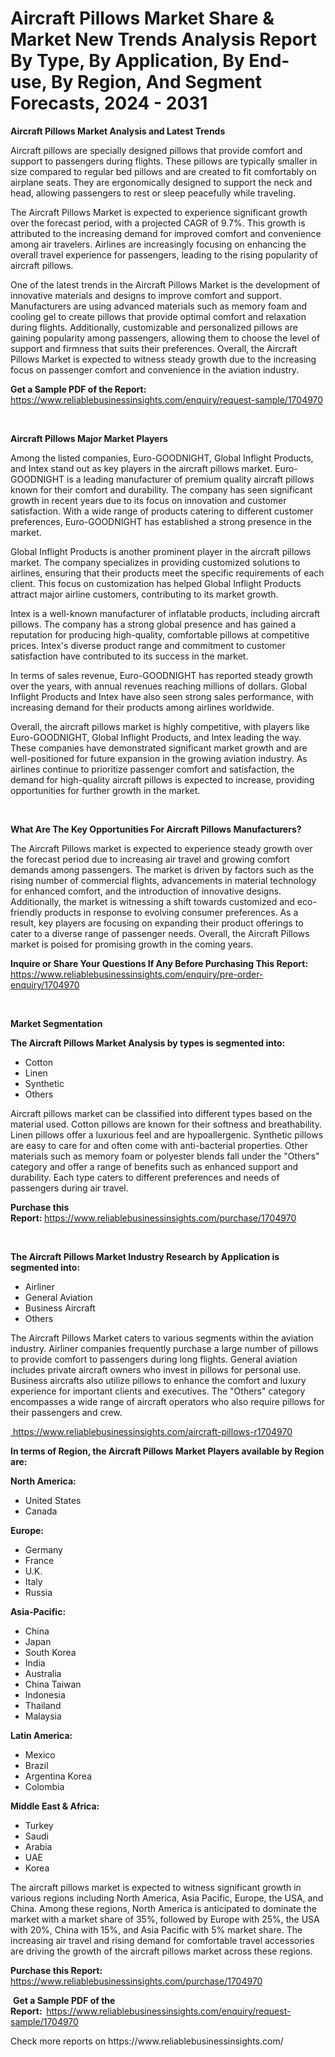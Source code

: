 <p><h1>Aircraft Pillows Market Share & Market New Trends Analysis Report By Type, By Application, By End-use, By Region, And Segment Forecasts, 2024 - 2031</h1></p><p><strong>Aircraft Pillows Market Analysis and Latest Trends</strong></p>
<p><p>Aircraft pillows are specially designed pillows that provide comfort and support to passengers during flights. These pillows are typically smaller in size compared to regular bed pillows and are created to fit comfortably on airplane seats. They are ergonomically designed to support the neck and head, allowing passengers to rest or sleep peacefully while traveling.</p><p>The Aircraft Pillows Market is expected to experience significant growth over the forecast period, with a projected CAGR of 9.7%. This growth is attributed to the increasing demand for improved comfort and convenience among air travelers. Airlines are increasingly focusing on enhancing the overall travel experience for passengers, leading to the rising popularity of aircraft pillows.</p><p>One of the latest trends in the Aircraft Pillows Market is the development of innovative materials and designs to improve comfort and support. Manufacturers are using advanced materials such as memory foam and cooling gel to create pillows that provide optimal comfort and relaxation during flights. Additionally, customizable and personalized pillows are gaining popularity among passengers, allowing them to choose the level of support and firmness that suits their preferences. Overall, the Aircraft Pillows Market is expected to witness steady growth due to the increasing focus on passenger comfort and convenience in the aviation industry.</p></p>
<p><strong>Get a Sample PDF of the Report:&nbsp;</strong> <a href="https://www.reliablebusinessinsights.com/enquiry/request-sample/1704970">https://www.reliablebusinessinsights.com/enquiry/request-sample/1704970</a></p>
<p>&nbsp;</p>
<p><strong>Aircraft Pillows Major Market Players</strong></p>
<p><p>Among the listed companies, Euro-GOODNIGHT, Global Inflight Products, and Intex stand out as key players in the aircraft pillows market. Euro-GOODNIGHT is a leading manufacturer of premium quality aircraft pillows known for their comfort and durability. The company has seen significant growth in recent years due to its focus on innovation and customer satisfaction. With a wide range of products catering to different customer preferences, Euro-GOODNIGHT has established a strong presence in the market.</p><p>Global Inflight Products is another prominent player in the aircraft pillows market. The company specializes in providing customized solutions to airlines, ensuring that their products meet the specific requirements of each client. This focus on customization has helped Global Inflight Products attract major airline customers, contributing to its market growth.</p><p>Intex is a well-known manufacturer of inflatable products, including aircraft pillows. The company has a strong global presence and has gained a reputation for producing high-quality, comfortable pillows at competitive prices. Intex's diverse product range and commitment to customer satisfaction have contributed to its success in the market.</p><p>In terms of sales revenue, Euro-GOODNIGHT has reported steady growth over the years, with annual revenues reaching millions of dollars. Global Inflight Products and Intex have also seen strong sales performance, with increasing demand for their products among airlines worldwide.</p><p>Overall, the aircraft pillows market is highly competitive, with players like Euro-GOODNIGHT, Global Inflight Products, and Intex leading the way. These companies have demonstrated significant market growth and are well-positioned for future expansion in the growing aviation industry. As airlines continue to prioritize passenger comfort and satisfaction, the demand for high-quality aircraft pillows is expected to increase, providing opportunities for further growth in the market.</p></p>
<p>&nbsp;</p>
<p><strong>What Are The Key Opportunities For Aircraft Pillows Manufacturers?</strong></p>
<p><p>The Aircraft Pillows market is expected to experience steady growth over the forecast period due to increasing air travel and growing comfort demands among passengers. The market is driven by factors such as the rising number of commercial flights, advancements in material technology for enhanced comfort, and the introduction of innovative designs. Additionally, the market is witnessing a shift towards customized and eco-friendly products in response to evolving consumer preferences. As a result, key players are focusing on expanding their product offerings to cater to a diverse range of passenger needs. Overall, the Aircraft Pillows market is poised for promising growth in the coming years.</p></p>
<p><strong>Inquire or Share Your Questions If Any Before Purchasing This Report:</strong> <a href="https://www.reliablebusinessinsights.com/enquiry/pre-order-enquiry/1704970">https://www.reliablebusinessinsights.com/enquiry/pre-order-enquiry/1704970</a></p>
<p>&nbsp;</p>
<p><strong>Market Segmentation</strong></p>
<p><strong>The Aircraft Pillows Market Analysis by types is segmented into:</strong></p>
<p><ul><li>Cotton</li><li>Linen</li><li>Synthetic</li><li>Others</li></ul></p>
<p><p>Aircraft pillows market can be classified into different types based on the material used. Cotton pillows are known for their softness and breathability. Linen pillows offer a luxurious feel and are hypoallergenic. Synthetic pillows are easy to care for and often come with anti-bacterial properties. Other materials such as memory foam or polyester blends fall under the "Others" category and offer a range of benefits such as enhanced support and durability. Each type caters to different preferences and needs of passengers during air travel.</p></p>
<p><strong>Purchase this Report:&nbsp;</strong><a href="https://www.reliablebusinessinsights.com/purchase/1704970">https://www.reliablebusinessinsights.com/purchase/1704970</a></p>
<p>&nbsp;</p>
<p><strong>The Aircraft Pillows Market Industry Research by Application is segmented into:</strong></p>
<p><ul><li>Airliner</li><li>General Aviation</li><li>Business Aircraft</li><li>Others</li></ul></p>
<p><p>The Aircraft Pillows Market caters to various segments within the aviation industry. Airliner companies frequently purchase a large number of pillows to provide comfort to passengers during long flights. General aviation includes private aircraft owners who invest in pillows for personal use. Business aircrafts also utilize pillows to enhance the comfort and luxury experience for important clients and executives. The "Others" category encompasses a wide range of aircraft operators who also require pillows for their passengers and crew.</p></p>
<p><a href="https://www.reliablebusinessinsights.com/aircraft-pillows-r1704970">&nbsp;https://www.reliablebusinessinsights.com/aircraft-pillows-r1704970</a></p>
<p><strong>In terms of Region, the Aircraft Pillows Market Players available by Region are:</strong></p>
<p>
    <p> <strong> North America: </strong>
        <ul>
            <li>United States</li>
            <li>Canada</li>
        </ul>
        </p> 
    <p> <strong> Europe: </strong>
        <ul>
            <li>Germany</li>
            <li>France</li>
            <li>U.K.</li>
            <li>Italy</li>
            <li>Russia</li>
        </ul>
        </p> 
    <p> <strong> Asia-Pacific: </strong>
        <ul>
            <li>China</li>
            <li>Japan</li>
            <li>South Korea</li>
            <li>India</li>
            <li>Australia</li>
            <li>China Taiwan</li>
            <li>Indonesia</li>
            <li>Thailand</li>
            <li>Malaysia</li>
        </ul>
        </p> 
    <p> <strong> Latin America: </strong>
        <ul>
            <li>Mexico</li>
            <li>Brazil</li>
            <li>Argentina Korea</li>
            <li>Colombia</li>
        </ul>
        </p> 
    <p> <strong> Middle East & Africa: </strong>
        <ul>
            <li>Turkey</li>
            <li>Saudi</li>
            <li>Arabia</li>
            <li>UAE</li>
            <li>Korea</li>
        </ul>
    </p>
    </p>
<p><p>The aircraft pillows market is expected to witness significant growth in various regions including North America, Asia Pacific, Europe, the USA, and China. Among these regions, North America is anticipated to dominate the market with a market share of 35%, followed by Europe with 25%, the USA with 20%, China with 15%, and Asia Pacific with 5% market share. The increasing air travel and rising demand for comfortable travel accessories are driving the growth of the aircraft pillows market across these regions.</p></p>
<p><strong>Purchase this Report: </strong><a href="https://www.reliablebusinessinsights.com/purchase/1704970">https://www.reliablebusinessinsights.com/purchase/1704970</a></p>
<p>&nbsp;<strong>Get a Sample PDF of the Report:&nbsp;&nbsp;</strong><a href="https://www.reliablebusinessinsights.com/enquiry/request-sample/1704970">https://www.reliablebusinessinsights.com/enquiry/request-sample/1704970</a></p>
<p><strong></strong></p>
<p>Check more reports on https://www.reliablebusinessinsights.com/</p>